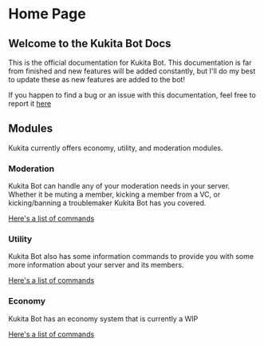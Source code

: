 # Home Page

## Welcome to the Kukita Bot Docs

This is the official documentation for Kukita Bot. This documentation is far from finished and new features will be added constantly, but I'll do my best to update these as new features are added to the bot!

If you happen to find a bug or an issue with this documentation, feel free to report it [here](https://discord.gg/UD23c9B)

## Modules

Kukita currently offers economy, utility, and moderation modules.

### Moderation

Kukita Bot can handle any of your moderation needs in your server. Whether it be muting a member, kicking a member from a VC, or kicking/banning a troublemaker Kukita Bot has you covered.

[Here's a list of commands](moderation.md)

### Utility

Kukita Bot also has some information commands to provide you with some more information about your server and its members.

[Here's a list of commands](utility.md)

### Economy

Kukita Bot has an economy system that is currently a WIP

[Here's a list of commands](economy.md)

